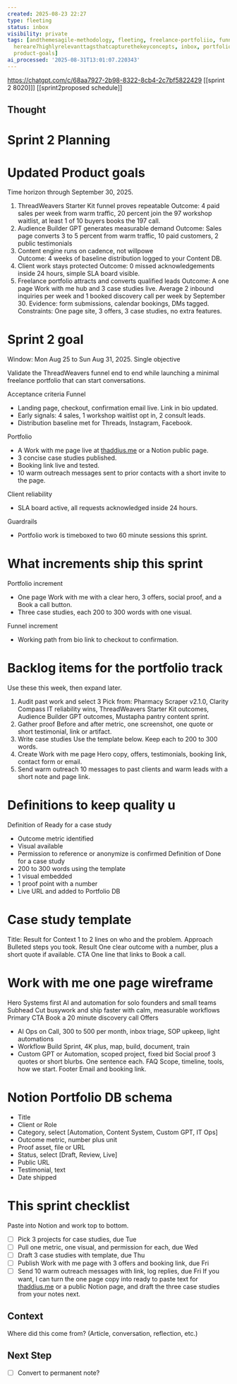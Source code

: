 ```yaml
---
created: 2025-08-23 22:27
type: fleeting
status: inbox
visibility: private
tags: [andthemesagile-methodology, fleeting, freelance-portfoliio, funnel-validation,
  hereare7highlyrelevanttagsthatcapturethekeyconcepts, inbox, portfolio-management,
  product-goals]
ai_processed: '2025-08-31T13:01:07.220343'
---
```


<!--
NOTE: This file uses a static date for validation. For new notes, use:
created: 2025-08-23 22:27
-->
https://chatgpt.com/c/68aa7927-2b98-8322-8cb4-2c7bf5822429
[[sprint 2 8020]]]
[[sprint2proposed schedule]]
## Thought  
# Sprint 2 Planning
# Updated Product goals
Time horizon through September 30, 2025.
1. ThreadWeavers Starter Kit funnel proves repeatable
    Outcome: 4 paid sales per week from warm traffic, 20 percent join the 97 workshop waitlist, at least 1 of 10 buyers books the 197 call.
2. Audience Builder GPT generates measurable demand
    Outcome: Sales page converts 3 to 5 percent from warm traffic, 10 paid customers, 2 public testimonials
3. Content engine runs on cadence, not willpowe    
    Outcome: 4 weeks of baseline distribution logged to your Content DB.
4. Client work stays protected
    Outcome: 0 missed acknowledgements inside 24 hours, simple SLA board visible.
5. Freelance portfolio attracts and converts qualified leads
    Outcome: A one page Work with me hub and 3 case studies live. Average 2 inbound inquiries per week and 1 booked discovery call per week by September 30.
    Evidence: form submissions, calendar bookings, DMs tagged.
    Constraints: One page site, 3 offers, 3 case studies, no extra features.
# Sprint 2 goal

Window: Mon Aug 25 to Sun Aug 31, 2025.
Single objective

Validate the ThreadWeavers funnel end to end while launching a minimal freelance portfolio that can start conversations.

Acceptance criteria
Funnel
- Landing page, checkout, confirmation email live. Link in bio updated.
- Early signals: 4 sales, 1 workshop waitlist opt in, 2 consult leads.
- Distribution baseline met for Threads, Instagram, Facebook.

Portfolio
- A Work with me page live at [thaddius.me](http://thaddius.me) or a Notion public page.
- 3 concise case studies published.
- Booking link live and tested.
- 10 warm outreach messages sent to prior contacts with a short invite to the page.

Client reliability
- SLA board active, all requests acknowledged inside 24 hours.

Guardrails
- Portfolio work is timeboxed to two 60 minute sessions this sprint.

# What increments ship this sprint
Portfolio increment
- One page Work with me with a clear hero, 3 offers, social proof, and a Book a call button.
- Three case studies, each 200 to 300 words with one visual.

Funnel increment
- Working path from bio link to checkout to confirmation.
# Backlog items for the portfolio track
Use these this week, then expand later.
1. Audit past work and select 3
    Pick from: Pharmacy Scraper v2.1.0, Clarity Compass IT reliability wins, ThreadWeavers Starter Kit outcomes, Audience Builder GPT outcomes, Mustapha pantry content sprint.
2. Gather proof
    Before and after metric, one screenshot, one quote or short testimonial, link or artifact.
3. Write case studies
    Use the template below. Keep each to 200 to 300 words.
4. Create Work with me page
    Hero copy, offers, testimonials, booking link, contact form or email.
5. Send warm outreach
    10 messages to past clients and warm leads with a short note and page link.
# Definitions to keep quality u
Definition of Ready for a case study
- Outcome metric identified
- Visual available
- Permission to reference or anonymize is confirmed
Definition of Done for a case study
- 200 to 300 words using the template
- 1 visual embedded
- 1 proof point with a number
- Live URL and added to Portfolio DB
# Case study template
Title: Result for
Context
1 to 2 lines on who and the problem.
Approach
Bulleted steps you took.
Result
One clear outcome with a number, plus a short quote if available.
CTA
One line that links to Book a call.
# Work with me one page wireframe

Hero
Systems first AI and automation for solo founders and small teams
Subhead
Cut busywork and ship faster with calm, measurable workflows
Primary CTA
Book a 20 minute discovery call
Offers
- AI Ops on Call, 300 to 500 per month, inbox triage, SOP upkeep, light automations
- Workflow Build Sprint, 4K plus, map, build, document, train
- Custom GPT or Automation, scoped project, fixed bid
Social proof
3 quotes or short blurbs. One sentence each.
FAQ
Scope, timeline, tools, how we start.
Footer
Email and booking link.
# Notion Portfolio DB schema
- Title
- Client or Role
- Category, select [Automation, Content System, Custom GPT, IT Ops]
- Outcome metric, number plus unit
- Proof asset, file or URL
- Status, select [Draft, Review, Live]
- Public URL
- Testimonial, text
- Date shipped

# This sprint checklist
Paste into Notion and work top to bottom.
- [ ] Pick 3 projects for case studies, due Tue
- [ ] Pull one metric, one visual, and permission for each, due Wed
- [ ] Draft 3 case studies with template, due Thu
- [ ] Publish Work with me page with 3 offers and booking link, due Fri
- [ ] Send 10 warm outreach messages with link, log replies, due Fri
If you want, I can turn the one page copy into ready to paste text for [thaddius.me](http://thaddius.me) or a public Notion page, and draft the three case studies from your notes next.
## Context  
Where did this come from? (Article, conversation, reflection, etc.)
## Next Step  
- [ ] Convert to permanent note?